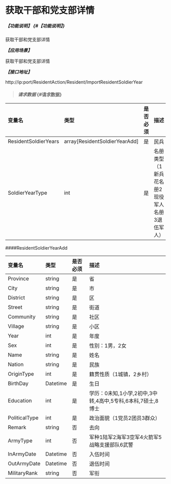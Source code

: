 # 获取干部和党支部详情

##### _【功能说明】_ {#【功能说明】}
获取干部和党支部详情

_**【应用场景】**_

获取干部和党支部详情

_**【接口地址】**_

http://ip:port/ResidentAction/Resident/ImportResidentSoldierYear

> #### _请求数据_ {#请求数据}

| 变量名 | 类型 | 是否必须 | 描述 |
| :--- | :--- | :--- | :--- |
| ResidentSoldierYears| array[ResidentSoldierYearAdd] | 是 | 民兵 |
| SoldierYearType| int | 是 | 名册类型（1新兵花名册2现役军人名册3退伍军人） |




####ResidentSoldierYearAdd

| 变量名 | 类型 | 是否必须 | 描述 |
| :--- | :--- | :--- | :--- |
| Province | string | 是 | 省 |
| City | string | 是 | 市 |
| District | string | 是 | 区 |
| Street | string | 是 | 街道|
| Community | string | 是 | 社区|
| Village | string | 是 | 小区|
| Year| int | 是 | 年度 |
| Sex| int | 是 | 性别：1男，2女 |
| Name| string | 是 | 姓名 |
| Nation| string | 是 | 民族 |
| OriginType| int | 是 |籍贯性质（1城镇，2乡村） |
| BirthDay| Datetime| 是 | 生日 |
| Education| int | 是 | 学历：0未知,1小学,2初中,3中转,4高中,5专科,6本科,7硕士,8博士 |
| PoliticalType| int | 是 | 政治面貌（1党员2团员3群众） |
| Remark| string| 否 | 去向 |
| ArmyType| int | 否 |军种1陆军2海军3空军4火箭军5战略支援部队6武警 |
| InArmyDate| Datetime| 否 | 入伍时间 |
| OutArmyDate| Datetime | 否 |退伍时间|
| MilitaryRank| string| 否 |军衔 |
















